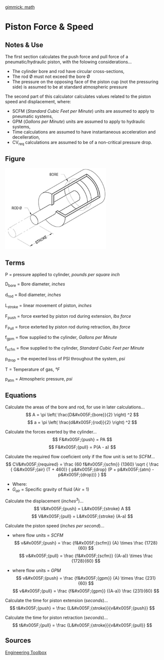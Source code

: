 [gimmick: math]()

Piston Force & Speed
===

Notes & Use
---

The first section calculates the push force and pull force of a pneumatic/hydraulic piston, with the folowing considerations...

* The cylinder bore and rod have circular cross-sections,
* The rod &Oslash; must not exceed the bore &Oslash;
* The pressure on the opposing face of the piston cup (not the pressuring side) is assumed to be at standard atmospheric pressure

The second part of this calculator calculates values related to the piston speed and displacement, where:

* SCFM (*Standard Cubic Feet per Minute*) units are assumed to apply to pneumatic systems,
* GPM (*Gallons per Minute*) units are assumed to apply to hydraulic systems,
* Time calculations are assumed to have instantaneous acceleration and decelleration,
* CV<sub>req</sub> calculations are assumed to be of a non-critical pressure drop.

Figure
---

![](../image/piston_diagram.jpg)

Terms
---

P = pressure applied to cylinder, *pounds per square inch*

D<sub>bore</sub> = Bore diameter, *inches*

d<sub>rod</sub> = Rod diameter, *inches*

L<sub>stroke</sub> = linear movement of piston, *inches*

F<sub>push</sub> = force exerted by piston rod during extension, *lbs force*

F<sub>Pull</sub> = force exterted by piston rod during retraction, *lbs force*

f<sub>gpm</sub> = flow supplied to the cylinder, *Gallons per Minute*

f<sub>scfm</sub> = flow supplied to the cylinder, *Standard Cubic Feet per Minute*

p<sub>drop</sub> = the expected loss of PSI throughout the system, *psi*

T = Temperature of gas, *&deg;F*

p<sub>atm</sub> = Atmospheric pressure, *psi*

Equations
---

Calculate the areas of the bore and rod, for use in later calculations...
$$ A = \pi \left( \frac{D&#x005F;{bore}}{2} \right) ^2 $$
$$ a = \pi \left( \frac{d&#x005F;{rod}}{2} \right) ^2 $$

Calculate the forces exerted by the cylinder...
$$ F&#x005F;{push} = PA  $$
$$ F&#x005F;{pull} = P(A - a)  $$

Calculate the required flow coeficient only if the flow unit is set to *SCFM*...
$$ CV&#x005F;{required} = 
    \frac
        {60 f&#x005F;{scfm}}
        {1360}
    \sqrt 
        { \frac
            { G&#x005F;{air} (T + 460)}
            { p&#x005F;{drop} (P + p&#x005F;{atm} - p&#x005F;{drop})}
        }
$$

* Where:
* *G<sub>air</sub>* = Specific gravity of fluid (Air = 1)

Calculate the displacement (*inches<sup>3</sup>*)...
$$ V&#x005F;{push} = L&#x005F;{stroke} A $$
$$ V&#x005F;{pull} = L&#x005F;{stroke} (A-a) $$

Calculate the piston speed (*inches per second*)...

* where flow units = *SCFM*
$$ v&#x005F;{push} = 
    \frac {f&#x005F;{scfm}} {A} \times
    \frac {1728}{60} 
$$
$$ v&#x005F;{pull} =
    \frac {f&#x005F;{scfm}} {(A-a)} \times
    \frac {1728}{60} 
$$

* where flow units = *GPM*
$$ v&#x005F;{push} =
    \frac {f&#x005F;{gpm}} {A} \times
    \frac {231}{60}
$$
$$ v&#x005F;{pull} =
    \frac {f&#x005F;{gpm}} {(A-a)}
    \frac {231}{60}
$$

Calculate the time for piston extension (*seconds*)...
$$ t&#x005F;{push} = \frac {L&#x005F;{stroke}}{v&#x005F;{push}} $$

Calculate the time for piston retraction (*seconds*)...
$$ t&#x005F;{pull} = \frac {L&#x005F;{stroke}}{v&#x005F;{pull}} $$

Sources
---

[Engineering Toolbox](http://www.engineeringtoolbox.com/flow-coefficients-d_277.html)
